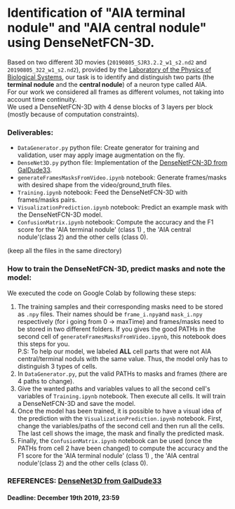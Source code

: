 # Identification of "AIA terminal nodule" and "AIA central nodule" using DenseNetFCN-3D.

Based on two different 3D movies (`20190805_SJR3.2.2_w1_s2.nd2` and `20190805_322_w1_s2.nd2`), provided by the [Laboratory of the Physics of Biological Systems](https://www.epfl.ch/labs/lpbs/), our task is to identify and distinguish two parts (the **terminal nodule** and the **central nodule**) of a neuron type called AIA.  
For  our  work  we  considered  all  frames  as different  volumes,  not  taking  into  account  time  continuity.  
We used a DenseNetFCN-3D with 4 dense blocks of 3 layers per block (mostly because of computation constraints).  


### Deliverables:
- `DataGenerator.py` python file: Create generator for training and validation, user may apply image augmentation on the fly.  
- `DenseNet3D.py` python file: Implementation of the [DenseNetFCN-3D from GalDude33](https://github.com/GalDude33/DenseNetFCN-3D).   
- `generateFramesMasksFromVideo.ipynb` notebook: Generate frames/masks with desired shape from the video/ground_truth files.  
- `Training.ipynb` notebook: Feed the DenseNetFCN-3D with frames/masks pairs.   
- `VisualizationPrediction.ipynb` notebook: Predict an example mask with the DenseNetFCN-3D model.  
- `ConfusionMatrix.ipynb` notebook: Compute the accuracy and the F1 score for the 'AIA terminal nodule' (class 1) , the 'AIA central nodule'(class 2) and the other cells (class 0).   

(keep all the files in the same directory)

### How to train the DenseNetFCN-3D, predict masks and note the model:
We executed the code on Google Colab by following these steps:
1. The training samples and their corresponding masks need to be stored as `.npy` files. Their names should be `frame_i.npy`and `mask_i.npy` respectively (for i going from 0 → maxTime) and frames/masks need to be stored in two different folders. If you gives the good PATHs in the second cell of `generateFramesMasksFromVideo.ipynb`, this notebook does this steps for you.  
P.S: To help our model, we labeled **ALL** cell parts that were not AIA central/terminal noduls with the same value. Thus, the model only has to distinguish 3 types of cells.
2. In `DataGenerator.py`, put the valid PATHs to masks and frames (there are 4 paths to change).
3. Give the wanted paths and variables values to all the second cell's variables of `Training.ipynb` notebook. Then execute all cells. It will train a DenseNetFCN-3D and save the model.
4. Once the model has been trained, it is possible to have a visual idea of the prediction with the `VisualizationPrediction.ipynb` notebook. First, change the variables/paths of the second cell and then run all the cells. The last cell shows the image, the mask and finally the predicted mask.
5. Finally, the `ConfusionMatrix.ipynb` notebook can be used (once the PATHs from cell 2 have been changed) to compute the accuracy and the F1 score for the 'AIA terminal nodule' (class 1) , the 'AIA central nodule'(class 2) and the other cells (class 0).

### REFERENCES: [DenseNet3D from GalDude33](https://github.com/GalDude33/DenseNetFCN-3D)
#### Deadline: December 19th 2019, 23:59
